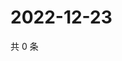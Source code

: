 # 2022-12-23

共 0 条

<!-- BEGIN WEIBO -->
<!-- 最后更新时间 Fri Dec 23 2022 06:12:51 GMT+0800 (China Standard Time) -->

<!-- END WEIBO -->
